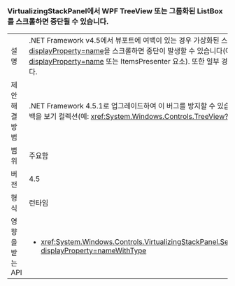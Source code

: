 ### <a name="scrolling-a-wpf-treeview-or-grouped-listbox-in-a-virtualizingstackpanel-can-cause-a-hang"></a>VirtualizingStackPanel에서 WPF TreeView 또는 그룹화된 ListBox를 스크롤하면 중단될 수 있습니다.

|   |   |
|---|---|
|설명|.NET Framework v4.5에서 뷰포트에 여백이 있는 경우 가상화된 스택 패널의 WPF <xref:System.Windows.Controls.TreeView?displayProperty=name>을 스크롤하면 중단이 발생할 수 있습니다(예: 항목 간 <xref:System.Windows.Controls.TreeView?displayProperty=name> 또는 ItemsPresenter 요소). 또한 일부 경우에는 보기에서 다양한 크기의 항목은 여백이 없더라도 불안정해 보일 수 있습니다.|
|제안 해결 방법|.NET Framework 4.5.1로 업그레이드하여 이 버그를 방지할 수 있습니다. 또는 포함된 모든 항목이 같은 크기인 경우 가상화된 스택 패널 내에서 여백을 보기 컬렉션(예: <xref:System.Windows.Controls.TreeView?displayProperty=name>)으로부터 제거할 수 있습니다.|
|범위|주요함|
|버전|4.5|
|형식|런타임|
|영향을 받는 API|<ul><li><xref:System.Windows.Controls.VirtualizingStackPanel.SetIsVirtualizing(System.Windows.DependencyObject,System.Boolean)?displayProperty=nameWithType></li></ul>|


